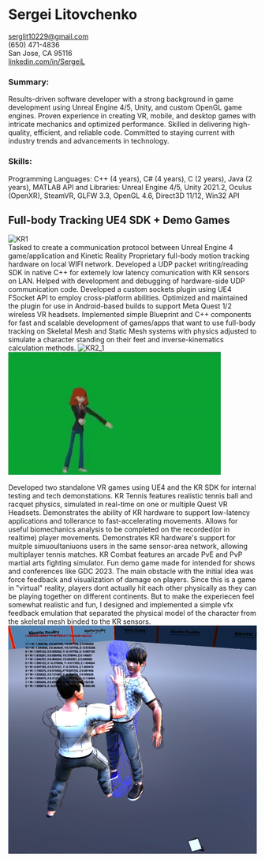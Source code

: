 # Sergei Litovchenko

serglit10229@gmail.com  
(650) 471-4836  
San Jose, CA 95116  
[linkedin.com/in/SergeiL](https://linkedin.com/in/SergeiL)

### Summary:
Results-driven software developer with a strong background in game development using Unreal Engine 4/5, Unity, and custom OpenGL game engines. Proven experience in creating VR, mobile, and desktop games with intricate mechanics and optimized performance. Skilled in delivering high-quality, efficient, and reliable code. Committed to staying current with industry trends and advancements in technology.

### Skills:
Programming Languages: C++ (4 years), C# (4 years), C (2 years), Java (2 years), MATLAB
API and Libraries: Unreal Engine 4/5, Unity 2021.2, Oculus (OpenXR), SteamVR, GLFW 3.3, OpenGL 4.6, Direct3D 11/12, Win32 API



## Full-body Tracking UE4 SDK + Demo Games
![KR1](KR1.gif)  
Tasked to create a communication protocol between Unreal Engine 4 game/application and Kinetic Reality Proprietary full-body motion tracking hardware on local WIFI network. 
Developed a UDP packet writing/reading SDK in native C++ for extemely low latency comunication with KR sensors on LAN. 
Helped with development and debugging of hardware-side UDP communication code.
Developed a custom sockets plugin using UE4 FSocket API to employ cross-platform abilities. 
Optimized and maintained the plugin for use in Android-based builds to support Meta Quest 1/2 wireless VR headsets.
Implemented simple Blueprint and C++ components for fast and scalable development of games/apps that want to use full-body tracking on Skeletal Mesh and Static Mesh systems with physics adjusted to simulate a character standing on their feet and inverse-kinematics calculation methods.
![KR2_1](KR2_1.gif) ![KR2_2](KR2_2.gif)

Developed two standalone VR games using UE4 and the KR SDK for internal testing and tech demonstations.
KR Tennis features realistic tennis ball and racquet physics, simulated in real-time on one or multiple Quest VR Headsets. Demonstrates the ability of KR hardware to support low-latency applications and tollerance to fast-accelerating movements. Allows for useful biomechanics analysis to be completed on the recorded(or in realtime) player movements. Demonstrates KR hardware's support for muitple simuoultaniuons users in the same sensor-area network, allowing multiplayer tennis matches.
KR Combat features an arcade PvE and PvP martial arts fighting simulator. Fun demo game made for intended for shows and conferences like GDC 2023. The main obstacle with the initial idea was force feedback and visualization of damage on players. Since this is a game in "virtual" reality, players dont actually hit each other physically as they can be playing together on different continents. But to make the experiecen feel somewhat realistic and fun, I designed and implemented a simple vfx feedback emulation that separated the physical model of the character from the skeletal mesh binded to the KR sensors.  
![KR3](KR3.png)  
